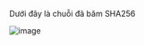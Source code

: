 Dưới đây là chuỗi đã băm SHA256 

![image](https://github.com/tnamIT299/SHA256/assets/103489420/69d82df2-e8ae-4ab7-a5de-15209fb5c22e)
